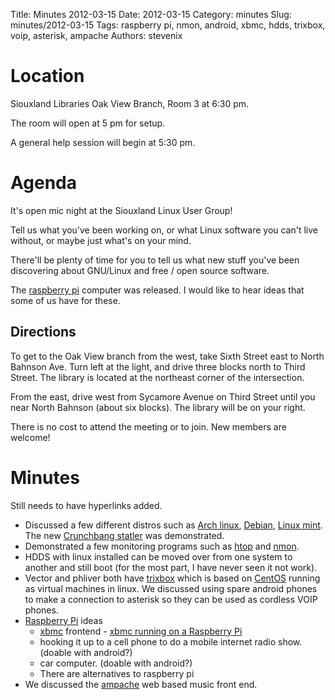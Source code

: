 Title: Minutes 2012-03-15
Date: 2012-03-15
Category: minutes
Slug: minutes/2012-03-15
Tags: raspberry pi, nmon, android, xbmc, hdds, trixbox, voip, asterisk, ampache
Authors: stevenix

Location
========

Siouxland Libraries Oak View Branch, Room 3 at 6:30 pm.

The room will open at 5 pm for setup.

A general help session will begin at 5:30 pm.

Agenda
======

It's open mic night at the Siouxland Linux User Group!

Tell us what you've been working on, or what Linux software you can't
live without, or maybe just what's on your mind.

There'll be plenty of time for you to tell us what new stuff you've been
discovering about GNU/Linux and free / open source software.

<!-- PELICAN_BEGIN_SUMMARY -->
The [raspberry pi](http://www.raspberrypi.org/) computer was released. I
would like to hear ideas that some of us have for these.
<!-- PELICAN_END_SUMMARY -->

Directions
----------

To get to the Oak View branch from the west, take Sixth Street east to
North Bahnson Ave. Turn left at the light, and drive three blocks north
to Third Street. The library is located at the northeast corner of the
intersection.

From the east, drive west from Sycamore Avenue on Third Street until you
near North Bahnson (about six blocks). The library will be on your
right.

There is no cost to attend the meeting or to join. New members are
welcome!

Minutes
=======

Still needs to have hyperlinks added.

*   Discussed a few different distros such as [Arch
    linux](http://www.archlinux.org/), [Debian](http://www.debian.org/),
    [Linux mint](http://linuxmint.com/). The new [Crunchbang
    statler](http://crunchbanglinux.org/) was demonstrated.
*   Demonstrated a few monitoring programs such as
    [htop](http://htop.sourceforge.net/) and
    [nmon](http://nmon.sourceforge.net/pmwiki.php).
*   HDDS with linux installed can be moved over from one system to
    another and still boot (for the most part, I have never seen it not
    work).
*   Vector and phliver both have [trixbox](http://fonality.com/trixbox/)
    which is based on [CentOS](http://www.centos.org/) running as
    virtual machines in linux. We discussed using spare android phones
    to make a connection to asterisk so they can be used as cordless
    VOIP phones.
*   [Raspberry Pi](http://www.raspberrypi.org/) ideas
    *   [xbmc](http://xbmc.org/) frontend - [xbmc running on a Raspberry
        Pi](http://www.raspberrypi.org/archives/571)
    *   hooking it up to a cell phone to do a mobile internet radio
        show. (doable with android?)
    *   car computer. (doable with android?)
    *   There are alternatives to raspberry pi
*   We discussed the [ampache](http://ampache.org/) web based music
    front end.

